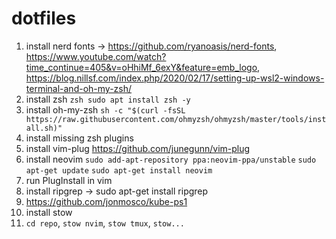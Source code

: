 # dotfiles

1. install nerd fonts -> https://github.com/ryanoasis/nerd-fonts, https://www.youtube.com/watch?time_continue=405&v=oHhiMf_6exY&feature=emb_logo, https://blog.nillsf.com/index.php/2020/02/17/setting-up-wsl2-windows-terminal-and-oh-my-zsh/
2. install zsh  `zsh sudo apt install zsh -y`
3. install oh-my-zsh `sh -c "$(curl -fsSL https://raw.githubusercontent.com/ohmyzsh/ohmyzsh/master/tools/install.sh)"`
4. install missing zsh plugins
5. install vim-plug https://github.com/junegunn/vim-plug
6. install neovim
  `sudo add-apt-repository ppa:neovim-ppa/unstable`
  `sudo apt-get update`
  `sudo apt-get install neovim`
7. run PlugInstall in vim
8. install ripgrep -> sudo apt-get install ripgrep
9. https://github.com/jonmosco/kube-ps1
10. install stow
11. `cd repo`, `stow nvim`, `stow tmux`, `stow...`
